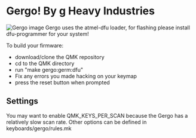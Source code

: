 # Gergo! By g Heavy Industries
![Gergo image](https://4.bp.blogspot.com/-889nMXxgSM0/XCNxwnO5kUI/AAAAAAAA6mI/tZbWgZVCBW0dyZOCGJDkjN06DVax7j8XwCLcBGAs/s1600/48422820_967732713413298_485744639215665152_n.jpg)
Gergo uses the atmel-dfu loader, for flashing please install dfu-programmer for your system!

To build your firmware:
  - download/clone the QMK repository
  - cd to the QMK directory
  - run "make gergo:germ:dfu"
  - Fix any errors you made hacking on your keymap
  - press the reset button when prompted

## Settings
You may want to enable QMK_KEYS_PER_SCAN because the Gergo has a relatively
slow scan rate. Other options can be defined in keyboards/gergo/rules.mk
